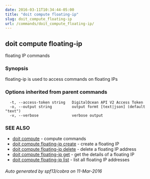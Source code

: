 ```yaml
---
date: 2016-03-11T10:34:44-05:00
title: "doit compute floating-ip"
slug: doit_compute_floating-ip
url: /commands/doit_compute_floating-ip/
---
```

## doit compute floating-ip

floating IP commands

### Synopsis


floating-ip is used to access commands on floating IPs

### Options inherited from parent commands

```
  -t, --access-token string   DigitalOcean API V2 Access Token
  -o, --output string         output formt [text|json] (default "text")
  -v, --verbose               verbose output
```

### SEE ALSO
* [doit compute](/commands/doit_compute/)	 - compute commands
* [doit compute floating-ip create](/commands/doit_compute_floating-ip_create/)	 - create a floating IP
* [doit compute floating-ip delete](/commands/doit_compute_floating-ip_delete/)	 - delete a floating IP address
* [doit compute floating-ip get](/commands/doit_compute_floating-ip_get/)	 - get the details of a floating IP
* [doit compute floating-ip list](/commands/doit_compute_floating-ip_list/)	 - list all floating IP addresses

###### Auto generated by spf13/cobra on 11-Mar-2016
